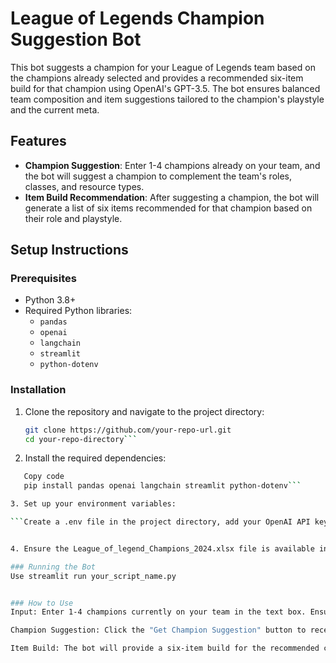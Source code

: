 # League of Legends Champion Suggestion Bot

This bot suggests a champion for your League of Legends team based on the champions already selected and provides a recommended six-item build for that champion using OpenAI's GPT-3.5. The bot ensures balanced team composition and item suggestions tailored to the champion's playstyle and the current meta.

## Features

- **Champion Suggestion**: Enter 1-4 champions already on your team, and the bot will suggest a champion to complement the team's roles, classes, and resource types.
- **Item Build Recommendation**: After suggesting a champion, the bot will generate a list of six items recommended for that champion based on their role and playstyle.

## Setup Instructions

### Prerequisites

- Python 3.8+
- Required Python libraries: 
  - `pandas`
  - `openai`
  - `langchain`
  - `streamlit`
  - `python-dotenv`

### Installation

1. Clone the repository and navigate to the project directory:

   ```bash
   git clone https://github.com/your-repo-url.git
   cd your-repo-directory```

2. Install the required dependencies:

  ```bash
     Copy code
     pip install pandas openai langchain streamlit python-dotenv```

3. Set up your environment variables:

 ```Create a .env file in the project directory, add your OpenAI API key to the .env file


4. Ensure the League_of_legend_Champions_2024.xlsx file is available in the project directory, or update the file_path in the script accordingly.

### Running the Bot
Use streamlit run your_script_name.py


### How to Use
Input: Enter 1-4 champions currently on your team in the text box. Ensure each champion is comma-separated.

Champion Suggestion: Click the "Get Champion Suggestion" button to receive a recommended champion based on the current team composition.

Item Build: The bot will provide a six-item build for the recommended champion, including only valid items that fit the champion's role.
